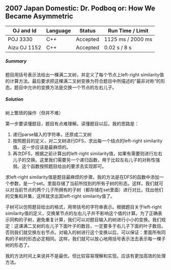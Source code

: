 ## 2007 Japan Domestic: Dr. Podboq or: How We Became Asymmetric

OJ and Id							| Language	| Status        | Run Time / Limit            |
-----------------------				| --------	| ------------- | -------------               |
POJ 3330							| C++		| Accepted		| 1125 ms / 2000 ms           |
Aizu OJ 1152						| C++		| Accepted		| 0.02 s / 8 s           	  |

##### Summary
题目用括号表示法给出一棵满二叉树，并定义了每个节点上left-right similarity值的计算方法。最后要求把这棵满二叉树变换为符合题目中所描述的”最非对称“的形态。题目中允许的变换方法是交换一个节点的左右儿子。

##### Solution
树上繁琐的操作（但并不难）

第一步要读懂题目，题目有点难理解。读懂题目以后，我的思路是：

1. 递归parse输入的字符串，还原成二叉树
2. 按照题目的定义，对二叉树进行DFS，求出每一个结点的left-right similarity值。这一步应该是最麻烦的。
3. 再次DFS，根据之前计算出的left-right similarity值，如果有需要则进行左右儿子的交换。这里我们需要另一个递归函数，用于比较左右儿子的对称性强弱。这个函数按照题目给出的要求去实现即可。


求left-right similarity值是题目最麻烦的步骤。我的方法是在DFS的函数中添加一个参数，是一个set。里面存储了当前所找到的所有子树的形态。这样，我们就可以对当前节点的两个儿子所拥有的子树（都存储在set里面）进行对比，找出他们的交集和并集，这样就求出其left-right similarity值了。

子树可以仿照题目给出的格式，用带括号的字符串表示。根据题目关于left-right similarity值的定义，交换某节点的左右儿子并不影响这个值的计算。为了正确表示同构的子树，避免重复计算，我们可以对题目输入的树进行小小的变换。我们规定：这课满二叉树的左儿子下面叶子的数目，一定要多于右儿子下面的叶子数目。否则我们就交换左右节点。对输入的树进行这个变换以后，可以保证：里面所有同构的子树的形态必定相同。这样，我们就可以放心地用括号表示法去表示每一棵子树的形态了。

我的方法时间上来说并不是最优。但比较容易理解和实现。应该有更加高效的处理方法。